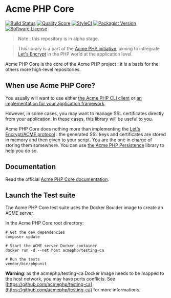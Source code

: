Acme PHP Core
=============

[![Build Status](https://img.shields.io/travis/acmephp/core/master.svg?style=flat-square)](https://travis-ci.org/acmephp/core)
[![Quality Score](https://img.shields.io/scrutinizer/g/acmephp/core.svg?style=flat-square)](https://scrutinizer-ci.com/g/acmephp/core)
[![StyleCI](https://styleci.io/repos/51226077/shield)](https://styleci.io/repos/51226077)
[![Packagist Version](https://img.shields.io/packagist/v/acmephp/core.svg?style=flat-square)](https://packagist.org/packages/acmephp/core)
[![Software License](https://img.shields.io/badge/license-MIT-brightgreen.svg?style=flat-square)](LICENSE)

> Note : this repository is in alpha stage.

> This library is a part of the [Acme PHP initiative](https://github.com/acmephp),
> aiming to intregrate [Let's Encrypt](https://github.com/acmephp)
> in the PHP world at the application level.

Acme PHP Core is the core of the Acme PHP project : it is a basis for the others more
high-level repositories.

## When use Acme PHP Core?

You usually will want to use either [the Acme PHP CLI client](https://github.com/acmephp/cli)
or [an implementation for your application framework](https://github.com/acmephp).

However, in some cases, you may want to manage SSL certificates directly from your application.
In these cases, this library will be useful to you.

Acme PHP Core does nothing more than implementing the
[Let's Encrypt/ACME protocol](https://github.com/letsencrypt/acme-spec) : the generated SSL keys
and certificates are stored in memory and then given to your script. You are the one in charge
of storing them somewhere. You can use
[the Acme PHP Persistence](https://github.com/acmephp/persistence) library to help you do so.

## Documentation

Read the official [Acme PHP Core documentation](https://acmephp.github.io/core/).

## Launch the Test suite

The Acme PHP Core test suite uses the Docker Boulder image to create an ACME server.

In the Acme PHP Core root directory:

```
# Get the dev dependencies
composer update

# Start the ACME server Docker container
docker run -d --net host acmephp/testing-ca

# Run the tests
vendor/bin/phpunit
```

**Warning**: as the acmephp/testing-ca Docker image needs to be mapped to the host network,
you may have ports conflicts. See [https://github.com/acmephp/testing-ca](https://github.com/acmephp/testing-ca)
for more informations.
